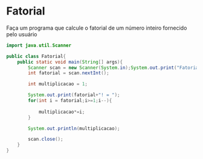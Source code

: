 <h1>Fatorial</h1>



Faça um programa que calcule o fatorial de um número inteiro fornecido pelo usuário




```java
import java.util.Scanner

public class Fatorial{
	public static void main(String[] args){
		Scanner scan = new Scanner(System.in);System.out.print("Fatorial: ");
		int fatorial = scan.nextInt();

		int multiplicacao = 1;		

		System.out.print(fatorial+"! = ");
		for(int i = fatorial;i>=1;i--){
		
			multiplicacao*=i;
		}

		System.out.println(multiplicacao);		

		scan.close();
	}
}
```

